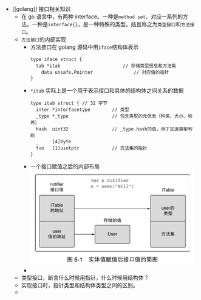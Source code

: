 - [[golang]] 接口相关知识
	- 在 go 语言中，有两种 interface。一种是`method set`，对应一系列的方法。一种是`interface{}`，是一种特殊的类型。姑且称之为`类型接口`和`方法接口`。
	- `方法接口`的内部实现
		- 方法接口在 golang 源码中用`iface`结构体表示
		  ```golang
		  type iface struct {
		  	tab *itab						// 存储类型信息和方法集
		      data unsafe.Pointer				// 对应值的指针
		  }
		  ```
		- `*itab` 实际上是一个用于表示接口和具体的结构体之间关系的数据
		  ```golang
		  type itab struct { // 32 字节
		  	inter *interfacetype		// 类型
		  	_type *_type				// 包含类型的元信息（种类、大小、哈希）
		  	hash  uint32				// _type.hash的值，用于加速类型判断
		  	_     [4]byte
		  	fun   [1]uintptr			// 方法集的指针
		  }
		  ```
		- 一个接口赋值之后的内部布局
		  ![](https://raw.githubusercontent.com/stillfox-lee/image/main/picgo/20221111223731.png)
		-
	- 类型接口，断言什么时候用指针，什么时候用结构体？
	- 实现接口时，指针类型和结构体类型之间的区别。
	-
